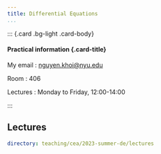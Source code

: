```yaml
---
title: Differential Equations
...
```


::: {.card .bg-light .card-body}

#### Practical information {.card-title}

My email
:   <nguyen.khoi@nyu.edu>

Room
:   406

Lectures
:   Monday to Friday, 12:00-14:00

:::

Lectures
--------

~~~ {.yaml .widget name="explorer"}
directory: teaching/cea/2023-summer-de/lectures
~~~
